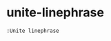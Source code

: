 unite-linephrase
===============================================================================

```
:Unite linephrase
```
